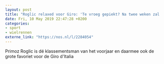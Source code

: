 ```yaml
---
layout: post
title: "Roglic relaxed voor Giro: 'Te vroeg gepiekt? Na twee weken zal ik vast en zeker moe zijn'"
date: Fri, 10 May 2019 22:47:28 +0200
categories: 
- sport 
- wielrennen 
externe_link: "https://nos.nl/l/2284054"
---
```


Primoz Roglic is dé klassementsman van het voorjaar en daarmee ook de grote favoriet voor de Giro d'Italia
